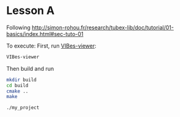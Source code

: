 # Lesson A

Following http://simon-rohou.fr/research/tubex-lib/doc/tutorial/01-basics/index.html#sec-tuto-01

To execute:
First, run [VIBes-viewer](https://github.com/ENSTABretagneRobotics/VIBES):

```bash
VIBes-viewer
```

Then build and run

```bash
mkdir build
cd build
cmake ..
make
```
```bash
./my_project
```